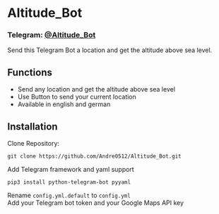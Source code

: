 # Altitude_Bot

### Telegram: [@Altitude_Bot](https://t.me/Altitude_Bot)

Send this Telegram Bot a location and get the altitude above sea level.

## Functions  
* Send any location and get the altitude above sea level
* Use Button to send your current location
* Available in english and german

## Installation

Clone Repository:
```
git clone https://github.com/Andre0512/Altitude_Bot.git
```
Add Telegram framework and yaml support
```
pip3 install python-telegram-bot pyyaml
```

Rename `config.yml.default` to `config.yml`  
Add your Telegram bot token and your Google Maps API key
